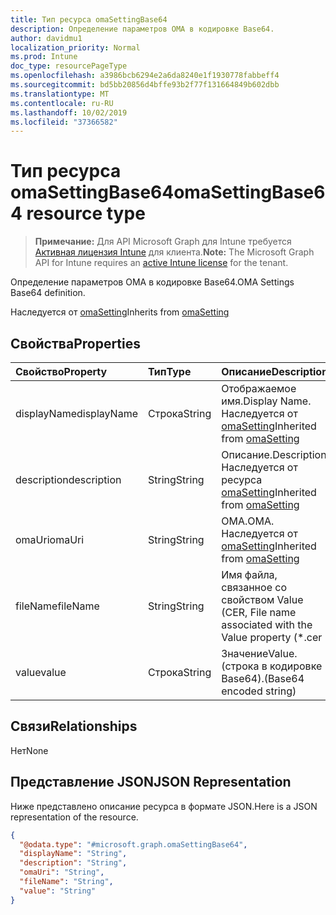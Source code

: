 ```yaml
---
title: Тип ресурса omaSettingBase64
description: Определение параметров OMA в кодировке Base64.
author: davidmu1
localization_priority: Normal
ms.prod: Intune
doc_type: resourcePageType
ms.openlocfilehash: a3986bcb6294e2a6da8240e1f1930778fabbeff4
ms.sourcegitcommit: bd5bb20856d4bffe93b2f77f131664849b602dbb
ms.translationtype: MT
ms.contentlocale: ru-RU
ms.lasthandoff: 10/02/2019
ms.locfileid: "37366582"
---
```

# <a name="omasettingbase64-resource-type"></a><span data-ttu-id="48f87-103">Тип ресурса omaSettingBase64</span><span class="sxs-lookup"><span data-stu-id="48f87-103">omaSettingBase64 resource type</span></span>

> <span data-ttu-id="48f87-104">**Примечание:** Для API Microsoft Graph для Intune требуется [Активная лицензия Intune](https://go.microsoft.com/fwlink/?linkid=839381) для клиента.</span><span class="sxs-lookup"><span data-stu-id="48f87-104">**Note:** The Microsoft Graph API for Intune requires an [active Intune license](https://go.microsoft.com/fwlink/?linkid=839381) for the tenant.</span></span>

<span data-ttu-id="48f87-105">Определение параметров OMA в кодировке Base64.</span><span class="sxs-lookup"><span data-stu-id="48f87-105">OMA Settings Base64 definition.</span></span>


<span data-ttu-id="48f87-106">Наследуется от [omaSetting](../resources/intune-deviceconfig-omasetting.md)</span><span class="sxs-lookup"><span data-stu-id="48f87-106">Inherits from [omaSetting](../resources/intune-deviceconfig-omasetting.md)</span></span>

## <a name="properties"></a><span data-ttu-id="48f87-107">Свойства</span><span class="sxs-lookup"><span data-stu-id="48f87-107">Properties</span></span>
|<span data-ttu-id="48f87-108">Свойство</span><span class="sxs-lookup"><span data-stu-id="48f87-108">Property</span></span>|<span data-ttu-id="48f87-109">Тип</span><span class="sxs-lookup"><span data-stu-id="48f87-109">Type</span></span>|<span data-ttu-id="48f87-110">Описание</span><span class="sxs-lookup"><span data-stu-id="48f87-110">Description</span></span>|
|:---|:---|:---|
|<span data-ttu-id="48f87-111">displayName</span><span class="sxs-lookup"><span data-stu-id="48f87-111">displayName</span></span>|<span data-ttu-id="48f87-112">Строка</span><span class="sxs-lookup"><span data-stu-id="48f87-112">String</span></span>|<span data-ttu-id="48f87-113">Отображаемое имя.</span><span class="sxs-lookup"><span data-stu-id="48f87-113">Display Name.</span></span> <span data-ttu-id="48f87-114">Наследуется от [omaSetting](../resources/intune-deviceconfig-omasetting.md)</span><span class="sxs-lookup"><span data-stu-id="48f87-114">Inherited from [omaSetting](../resources/intune-deviceconfig-omasetting.md)</span></span>|
|<span data-ttu-id="48f87-115">description</span><span class="sxs-lookup"><span data-stu-id="48f87-115">description</span></span>|<span data-ttu-id="48f87-116">String</span><span class="sxs-lookup"><span data-stu-id="48f87-116">String</span></span>|<span data-ttu-id="48f87-117">Описание.</span><span class="sxs-lookup"><span data-stu-id="48f87-117">Description.</span></span> <span data-ttu-id="48f87-118">Наследуется от ресурса [omaSetting](../resources/intune-deviceconfig-omasetting.md)</span><span class="sxs-lookup"><span data-stu-id="48f87-118">Inherited from [omaSetting](../resources/intune-deviceconfig-omasetting.md)</span></span>|
|<span data-ttu-id="48f87-119">omaUri</span><span class="sxs-lookup"><span data-stu-id="48f87-119">omaUri</span></span>|<span data-ttu-id="48f87-120">String</span><span class="sxs-lookup"><span data-stu-id="48f87-120">String</span></span>|<span data-ttu-id="48f87-121">OMA.</span><span class="sxs-lookup"><span data-stu-id="48f87-121">OMA.</span></span> <span data-ttu-id="48f87-122">Наследуется от [omaSetting](../resources/intune-deviceconfig-omasetting.md)</span><span class="sxs-lookup"><span data-stu-id="48f87-122">Inherited from [omaSetting](../resources/intune-deviceconfig-omasetting.md)</span></span>|
|<span data-ttu-id="48f87-123">fileName</span><span class="sxs-lookup"><span data-stu-id="48f87-123">fileName</span></span>|<span data-ttu-id="48f87-124">String</span><span class="sxs-lookup"><span data-stu-id="48f87-124">String</span></span>|<span data-ttu-id="48f87-125">Имя файла, связанное со свойством Value (CER, </span><span class="sxs-lookup"><span data-stu-id="48f87-125">File name associated with the Value property (\*.cer</span></span> | <span data-ttu-id="48f87-126">\*. CRT</span><span class="sxs-lookup"><span data-stu-id="48f87-126">\*.crt</span></span> | <span data-ttu-id="48f87-127">\*. p7b</span><span class="sxs-lookup"><span data-stu-id="48f87-127">\*.p7b</span></span> | <span data-ttu-id="48f87-128">\*. bin).</span><span class="sxs-lookup"><span data-stu-id="48f87-128">\*.bin).</span></span>|
|<span data-ttu-id="48f87-129">value</span><span class="sxs-lookup"><span data-stu-id="48f87-129">value</span></span>|<span data-ttu-id="48f87-130">Строка</span><span class="sxs-lookup"><span data-stu-id="48f87-130">String</span></span>|<span data-ttu-id="48f87-131">Значение</span><span class="sxs-lookup"><span data-stu-id="48f87-131">Value.</span></span> <span data-ttu-id="48f87-132">(строка в кодировке Base64).</span><span class="sxs-lookup"><span data-stu-id="48f87-132">(Base64 encoded string)</span></span>|

## <a name="relationships"></a><span data-ttu-id="48f87-133">Связи</span><span class="sxs-lookup"><span data-stu-id="48f87-133">Relationships</span></span>
<span data-ttu-id="48f87-134">Нет</span><span class="sxs-lookup"><span data-stu-id="48f87-134">None</span></span>

## <a name="json-representation"></a><span data-ttu-id="48f87-135">Представление JSON</span><span class="sxs-lookup"><span data-stu-id="48f87-135">JSON Representation</span></span>
<span data-ttu-id="48f87-136">Ниже представлено описание ресурса в формате JSON.</span><span class="sxs-lookup"><span data-stu-id="48f87-136">Here is a JSON representation of the resource.</span></span>
<!-- {
  "blockType": "resource",
  "@odata.type": "microsoft.graph.omaSettingBase64"
}
-->
``` json
{
  "@odata.type": "#microsoft.graph.omaSettingBase64",
  "displayName": "String",
  "description": "String",
  "omaUri": "String",
  "fileName": "String",
  "value": "String"
}
```




